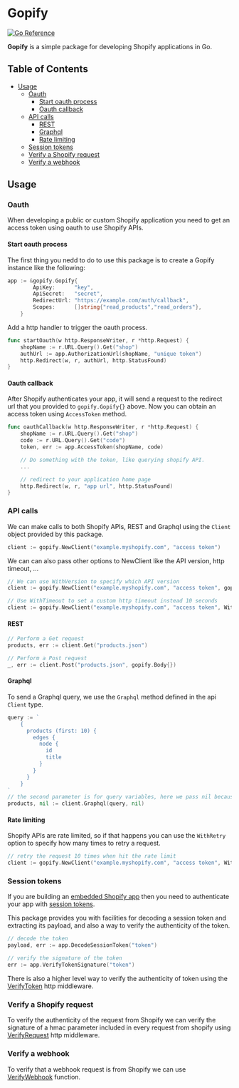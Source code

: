 # Gopify


[![Go Reference](https://pkg.go.dev/badge/github.com/oussama4/gopify.svg)](https://pkg.go.dev/github.com/oussama4/gopify)

**Gopify** is a simple package for developing Shopify applications in Go.


## Table of Contents

 - [Usage](#usage)
   - [Oauth](#oauth)
	 - [Start oauth process](#start-oauth-process)
	 - [Oauth callback](#oauth-callback)
   - [API calls](#api-calls)
	 - [REST](#rest)
	 - [Graphql](#graphql)
	 - [Rate limiting](#rate-limiting)
   - [Session tokens](#session-tokens)
   - [Verify a Shopify request](#verify-a-shopify-request)
   - [Verify a webhook](#verify-a-webhook)


## Usage
### Oauth
When developing a public or custom Shopify application you need to get an access token using oauth to use Shopify APIs.

#### Start oauth process
The first thing you nedd to do to use this package is to create a Gopify instance like the following:
```go
app := &gopify.Gopify{
		ApiKey:      "key",
		ApiSecret:   "secret",
		RedirectUrl: "https://example.com/auth/callback",
		Scopes:      []string{"read_products","read_orders"},
	}
```

Add a http handler to trigger the oauth process.

```go
func startOauth(w http.ResponseWriter, r *http.Request) {
    shopName := r.URL.Query().Get("shop")
    authUrl := app.AuthorizationUrl(shopName, "unique token")
    http.Redirect(w, r, authUrl, http.StatusFound)
}
```

#### Oauth callback
After Shopify authenticates your app, it will send a request to the redirect url that you provided to `gopify.Gopify{}` above. Now you can obtain an access token using `AccessToken` method.

```go
func oauthCallback(w http.ResponseWriter, r *http.Request) {
	shopName := r.URL.Query().Get("shop")
	code := r.URL.Query().Get("code")
	token, err := app.AccessToken(shopName, code)

	// Do something with the token, like querying shopify API.
	...

	// redirect to your application home page
	http.Redirect(w, r, "app url", http.StatusFound)
}
```


### API calls
We can make calls to both Shopify APIs, REST and Graphql using the `Client` object provided by this package.

```go
client := gopify.NewClient("example.myshopify.com", "access token")
```

We can can also pass other options to NewClient like the API version, http timeout, ...

```go
// We can use WithVersion to specify which API version
client := gopify.NewClient("example.myshopify.com", "access token", gopify.WithVersion("2021-10"))

// Use WithTimeout to set a custom http timeout instead 10 seconds
client := gopify.NewClient("example.myshopify.com", "access token", WithTimeout(20))
```

#### REST
```go
// Perform a Get request
products, err := client.Get("products.json")

// Perform a Post request
_, err := client.Post("products.json", gopify.Body{})
```

#### Graphql
To send a Graphql query, we use the `Graphql` method defined in the api `Client` type.

```go
query := `
	{
      products (first: 10) {
        edges {
          node {
            id
            title
          }
        }
      }
    }
`
// the second parameter is for query variables, here we pass nil because we don't have any variables
products, nil := client.Graphql(query, nil)
```

#### Rate limiting
Shopify APIs are rate limited, so if that happens you can use the `WithRetry` option to specify how many times to retry a request.

```go
// retry the request 10 times when hit the rate limit
client := gopify.NewClient("example.myshopify.com", "access token", WithRetry(10))
```

### Session tokens
If you are building an [embedded Shopify app](https://shopify.dev/apps/getting-started/app-types#embedded-apps) then you need to authenticate your app with [session tokens](https://shopify.dev/apps/auth/session-tokens).

This package provides you with facilities for decoding a session token and extracting its payload, and also a way to verify the authenticity of the token.

```go
// decode the token 
payload, err := app.DecodeSessionToken("token")

// verify the signature of the token
err := app.VerifyTokenSignature("token")
```

There is also a higher level way to verify the authenticity of token using the [VerifyToken](https://pkg.go.dev/github.com/oussama4/gopify#Gopify.VerifyToken) http middleware.

### Verify a Shopify request
To verify the authenticity of the request from Shopify we can verify the signature of a hmac parameter included in every request from shopify using [VerifyRequest](https://pkg.go.dev/github.com/oussama4/gopify#Gopify.VerifyRequest) http middleware.

### Verify a webhook
To verify that a webhook request is from Shopify we can use [VerifyWebhook](https://pkg.go.dev/github.com/oussama4/gopify#Gopify.VerifyWebhook) function.